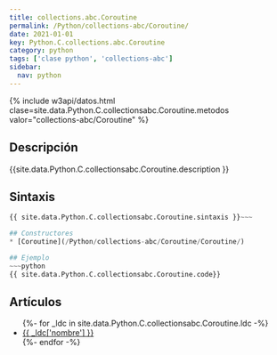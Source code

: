 ```yaml
---
title: collections.abc.Coroutine
permalink: /Python/collections-abc/Coroutine/
date: 2021-01-01
key: Python.C.collections.abc.Coroutine
category: python
tags: ['clase python', 'collections-abc']
sidebar: 
  nav: python
---
```


{% include w3api/datos.html clase=site.data.Python.C.collectionsabc.Coroutine.metodos valor="collections-abc/Coroutine" %}

## Descripción
{{site.data.Python.C.collectionsabc.Coroutine.description }}

## Sintaxis
~~~python
{{ site.data.Python.C.collectionsabc.Coroutine.sintaxis }}~~~

## Constructores
* [Coroutine](/Python/collections-abc/Coroutine/Coroutine/)

## Ejemplo
~~~python
{{ site.data.Python.C.collectionsabc.Coroutine.code}}
~~~

## Artículos
<ul>
{%- for _ldc in site.data.Python.C.collectionsabc.Coroutine.ldc -%}
   <li>
       <a href="{{_ldc['url'] }}">{{ _ldc['nombre'] }}</a>
   </li>
{%- endfor -%}
</ul>

